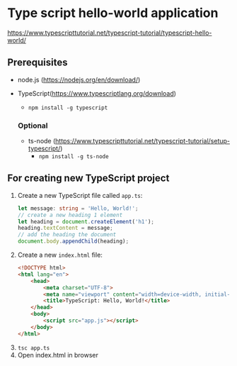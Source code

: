 # Type script hello-world application

https://www.typescripttutorial.net/typescript-tutorial/typescript-hello-world/

## Prerequisites

- node.js (https://nodejs.org/en/download/)
- TypeScript(https://www.typescriptlang.org/download)
    - `npm install -g typescript`

  ### Optional
    - ts-node (https://www.typescripttutorial.net/typescript-tutorial/setup-typescript/)
        - `npm install -g ts-node`

## For creating new TypeScript project

1. Create a new TypeScript file called `app.ts`:
    ``` typescript
    let message: string = 'Hello, World!';
    // create a new heading 1 element
    let heading = document.createElement('h1');
    heading.textContent = message;
    // add the heading the document
    document.body.appendChild(heading);
    ```
3. Create a new `index.html` file:
    ```html
    <!DOCTYPE html>
    <html lang="en">
        <head>
            <meta charset="UTF-8">
            <meta name="viewport" content="width=device-width, initial-scale=1.0">
            <title>TypeScript: Hello, World!</title>
        </head>
        <body>
            <script src="app.js"></script>
        </body>
    </html>
    ```
4. `tsc app.ts`
5. Open index.html in browser